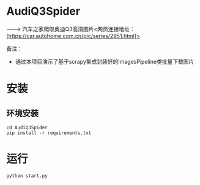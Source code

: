 # AudiQ3Spider

---> 汽车之家爬取奥迪Q3高清图片<网页连接地址：[https://car.autohome.com.cn/pic/series/2951.html]>

备注：
* 通过本项目演示了基于scrapy集成封装好的ImagesPipeline类批量下载图片

# 安装

## 环境安装
```
cd AudiQ3Spider
pip install -r requirements.txt

```

# 运行
```
python start.py

```
